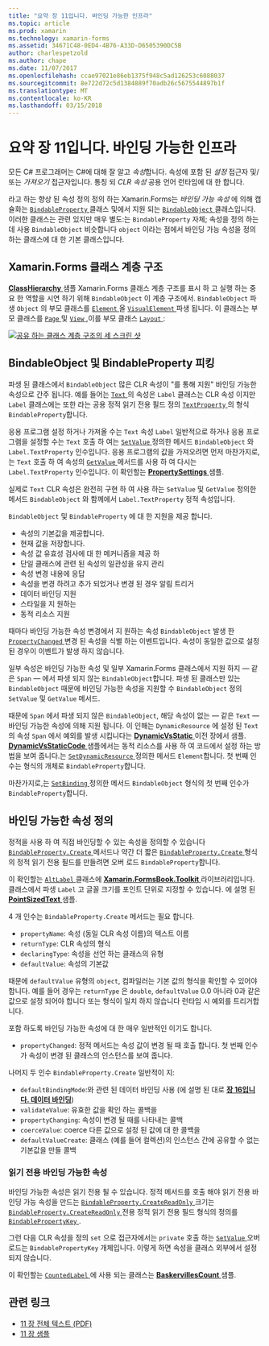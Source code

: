 ```yaml
---
title: "요약 장 11입니다. 바인딩 가능한 인프라"
ms.topic: article
ms.prod: xamarin
ms.technology: xamarin-forms
ms.assetid: 34671C48-0ED4-4B76-A33D-D6505390DC5B
author: charlespetzold
ms.author: chape
ms.date: 11/07/2017
ms.openlocfilehash: ccae97021e86eb1375f948c5ad126253c6088037
ms.sourcegitcommit: 8e722d72c5d1384889f70adb26c5675544897b1f
ms.translationtype: MT
ms.contentlocale: ko-KR
ms.lasthandoff: 03/15/2018
---
```

# <a name="summary-of-chapter-11-the-bindable-infrastructure"></a>요약 장 11입니다. 바인딩 가능한 인프라

모든 C# 프로그래머는 C#에 대해 잘 알고 *속성*합니다. 속성에 포함 된 *설정* 접근자 및/또는 *가져오기* 접근자입니다. 통칭 되 *CLR 속성* 공용 언어 런타임에 대 한 합니다.

라고 하는 향상 된 속성 정의 정의 하는 Xamarin.Forms는 *바인딩 가능 속성* 에 의해 캡슐화는 [ `BindableProperty` ](https://developer.xamarin.com/api/type/Xamarin.Forms.BindableProperty/) 클래스 및에서 지원 되는 [ `BindableObject` ](https://developer.xamarin.com/api/type/Xamarin.Forms.BindableObject/)클래스입니다. 이러한 클래스는 관련 있지만 매우 별도:는 `BindableProperty` 자체; 속성을 정의 하는 데 사용 `BindableObject` 비슷합니다 `object` 이라는 점에서 바인딩 가능 속성을 정의 하는 클래스에 대 한 기본 클래스입니다.

## <a name="the-xamarinforms-class-hierarchy"></a>Xamarin.Forms 클래스 계층 구조

[ **ClassHierarchy** ](https://github.com/xamarin/xamarin-forms-book-samples/tree/master/Chapter11/ClassHierarchy) 샘플 Xamarin.Forms 클래스 계층 구조를 표시 하 고 실행 하는 중요 한 역할을 시연 하기 위해 `BindableObject` 이 계층 구조에서. `BindableObject` 파생 `Object` 의 부모 클래스를 [ `Element` ](https://developer.xamarin.com/api/type/Xamarin.Forms.Element/) 올 [ `VisualElement` ](https://developer.xamarin.com/api/type/Xamarin.Forms.VisualElement/) 파생 됩니다. 이 클래스는 부모 클래스를 [ `Page` ](https://developer.xamarin.com/api/type/Xamarin.Forms.Page/) 및 [ `View` ](https://developer.xamarin.com/api/type/Xamarin.Forms.View/),이를 부모 클래스 [ `Layout` ](https://developer.xamarin.com/api/type/Xamarin.Forms.Layout/):

[![공유 하는 클래스 계층 구조의 세 스크린 샷](images/ch11fg01-small.png "클래스 계층 구조 공유")](images/ch11fg01-large.png#lightbox "클래스 계층 구조 공유")

## <a name="a-peek-into-bindableobject-and-bindableproperty"></a>BindableObject 및 BindableProperty 피킹

파생 된 클래스에서 `BindableObject` 많은 CLR 속성이 "를 통해 지원" 바인딩 가능한 속성으로 간주 됩니다. 예를 들어는 [ `Text` ](https://developer.xamarin.com/api/property/Xamarin.Forms.Label.Text/) 의 속성은 `Label` 클래스는 CLR 속성 이지만 `Label` 클래스에는 또한 라는 공용 정적 읽기 전용 필드 정의 [ `TextProperty` ](https://developer.xamarin.com/api/property/Xamarin.Forms.Label.TextProperty/) 의 형식 `BindableProperty`합니다.

응용 프로그램 설정 하거나 가져올 수는 `Text` 속성 `Label` 일반적으로 하거나 응용 프로그램을 설정할 수는 `Text` 호출 하 여는 [ `SetValue` ](https://developer.xamarin.com/api/member/Xamarin.Forms.BindableObject.SetValue/p/Xamarin.Forms.BindableProperty/System.Object/) 정의한 메서드 `BindableObject` 와 `Label.TextProperty` 인수입니다. 응용 프로그램의 값을 가져오려면 먼저 마찬가지로,는 `Text` 호출 하 여 속성의 [ `GetValue` ](https://developer.xamarin.com/api/member/Xamarin.Forms.BindableObject.GetValue/p/Xamarin.Forms.BindableProperty/) 메서드를 사용 하 여 다시는 `Label.TextProperty` 인수입니다. 이 확인할는 [ **PropertySettings** ](https://github.com/xamarin/xamarin-forms-book-samples/tree/master/Chapter11/PropertySettings) 샘플.

실제로 `Text` CLR 속성은 완전히 구현 하 여 사용 하는 `SetValue` 및 `GetValue` 정의한 메서드 `BindableObject` 와 함께에서 `Label.TextProperty` 정적 속성입니다.

`BindableObject` 및 `BindableProperty` 에 대 한 지원을 제공 합니다.

- 속성의 기본값을 제공합니다.
- 현재 값을 저장합니다.
- 속성 값 유효성 검사에 대 한 메커니즘을 제공 하
- 단일 클래스에 관련 된 속성의 일관성을 유지 관리
- 속성 변경 내용에 응답
- 속성을 변경 하려고 추가 되었거나 변경 된 경우 알림 트리거
- 데이터 바인딩 지원
- 스타일을 지 원하는
- 동적 리소스 지원

때마다 바인딩 가능한 속성 변경에서 지 원하는 속성 `BindableObject` 발생 한 [ `PropertyChanged` ](https://developer.xamarin.com/api/event/Xamarin.Forms.BindableObject.PropertyChanged/) 변경 된 속성을 식별 하는 이벤트입니다. 속성이 동일한 값으로 설정 된 경우이 이벤트가 발생 하지 않습니다.

일부 속성은 바인딩 가능한 속성 및 일부 Xamarin.Forms 클래스에서 지원 하지 &mdash; 같은 `Span` &mdash; 에서 파생 되지 않는 `BindableObject`합니다. 파생 된 클래스만 있는 `BindableObject` 때문에 바인딩 가능한 속성을 지원할 수 `BindableObject` 정의 `SetValue` 및 `GetValue` 메서드.

때문에 `Span` 에서 파생 되지 않은 `BindableObject`, 해당 속성이 없는 &mdash; 같은 `Text` &mdash; 바인딩 가능한 속성에 의해 지원 됩니다. 이 인해는 `DynamicResource` 에 설정 된 `Text` 의 속성 `Span` 에서 예외를 발생 시킵니다는 [ **DynamicVsStatic** ](https://github.com/xamarin/xamarin-forms-book-samples/tree/master/Chapter10/DynamicVsStatic) 이전 장에서 샘플. [ **DynamicVsStaticCode** ](https://github.com/xamarin/xamarin-forms-book-samples/tree/master/Chapter11/DynamicVsStaticCode) 샘플에서는 동적 리소스를 사용 하 여 코드에서 설정 하는 방법을 보여 줍니다.는 [ `SetDynamicResource` ](https://developer.xamarin.com/api/member/Xamarin.Forms.Element.SetDynamicResource/p/Xamarin.Forms.BindableProperty/System.String/) 정의한 메서드 `Element`합니다. 첫 번째 인수는 형식의 개체로 `BindableProperty`합니다.

마찬가지로,는 [ `SetBinding` ](https://developer.xamarin.com/api/member/Xamarin.Forms.BindableObject.SetBinding/p/Xamarin.Forms.BindableProperty/Xamarin.Forms.BindingBase/) 정의한 메서드 `BindableObject` 형식의 첫 번째 인수가 `BindableProperty`합니다.

## <a name="defining-bindable-properties"></a>바인딩 가능한 속성 정의

정적을 사용 하 여 직접 바인딩할 수 있는 속성을 정의할 수 있습니다 [ `BindableProperty.Create` ](https://developer.xamarin.com/api/member/Xamarin.Forms.BindableProperty.Create/p/System.String/System.Type/System.Type/System.Object/Xamarin.Forms.BindingMode/Xamarin.Forms.BindableProperty+ValidateValueDelegate/Xamarin.Forms.BindableProperty+BindingPropertyChangedDelegate/Xamarin.Forms.BindableProperty+BindingPropertyChangingDelegate/Xamarin.Forms.BindableProperty+CoerceValueDelegate/Xamarin.Forms.BindableProperty+CreateDefaultValueDelegate/) 메서드나 약간 더 짧은 [ `BindableProperty.Create` ](https://developer.xamarin.com/api/member/Xamarin.Forms.BindableProperty.Create/p/System.String/System.Type/System.Type/System.Object/Xamarin.Forms.BindingMode/Xamarin.Forms.BindableProperty+ValidateValueDelegate/Xamarin.Forms.BindableProperty+BindingPropertyChangedDelegate/Xamarin.Forms.BindableProperty+BindingPropertyChangingDelegate/Xamarin.Forms.BindableProperty+CoerceValueDelegate/) 형식의 정적 읽기 전용 필드를 만들려면 오버 로드 `BindableProperty`합니다.

이 확인할는 [ `AltLabel` ](https://github.com/xamarin/xamarin-forms-book-samples/blob/master/Libraries/Xamarin.FormsBook.Toolkit/Xamarin.FormsBook.Toolkit/AltLabel.cs) 클래스에 [ **Xamarin.FormsBook.Toolkit** ](https://github.com/xamarin/xamarin-forms-book-samples/tree/master/Libraries/Xamarin.FormsBook.Toolkit) 라이브러리입니다. 클래스에서 파생 `Label` 고 글꼴 크기를 포인트 단위로 지정할 수 있습니다. 에 설명 된 [ **PointSizedText** ](https://github.com/xamarin/xamarin-forms-book-samples/tree/master/Chapter11/PointSizedText) 샘플.

4 개 인수는 `BindableProperty.Create` 메서드는 필요 합니다.

- `propertyName`: 속성 (동일 CLR 속성 이름)의 텍스트 이름
- `returnType`: CLR 속성의 형식
- `declaringType`: 속성을 선언 하는 클래스의 유형
- `defaultValue`: 속성의 기본값

때문에 `defaultValue` 유형의 `object`, 컴파일러는 기본 값의 형식을 확인할 수 있어야 합니다. 예를 들어 경우는 `returnType` 은 `double`, `defaultValue` 0.0 아니라 0과 같은 값으로 설정 되어야 합니다 또는 형식이 일치 하지 않습니다 런타임 시 예외를 트리거합니다.

포함 하도록 바인딩 가능한 속성에 대 한 매우 일반적인 이기도 합니다.

- `propertyChanged`: 정적 메서드는 속성 값이 변경 될 때 호출 합니다. 첫 번째 인수가 속성이 변경 된 클래스의 인스턴스를 보여 줍니다.

나머지 두 인수 `BindableProperty.Create` 일반적이 지:

- `defaultBindingMode`:와 관련 된 데이터 바인딩 사용 (에 설명 된 대로 [ **장 16입니다. 데이터 바인딩**](chapter16.md))
- `validateValue`: 유효한 값을 확인 하는 콜백을
- `propertyChanging`: 속성이 변경 될 때를 나타내는 콜백
- `coerceValue`: coerce 다른 값으로 설정 된 값에 대 한 콜백을
- `defaultValueCreate`: 클래스 (예를 들어 컬렉션)의 인스턴스 간에 공유할 수 없는 기본값을 만들 콜백

### <a name="the-read-only-bindable-property"></a>읽기 전용 바인딩 가능한 속성

바인딩 가능한 속성은 읽기 전용 될 수 있습니다. 정적 메서드를 호출 해야 읽기 전용 바인딩 가능 속성을 만드는 [ `BindableProperty.CreateReadOnly` ](https://developer.xamarin.com/api/member/Xamarin.Forms.BindableProperty.CreateReadOnly/p/System.String/System.Type/System.Type/System.Object/Xamarin.Forms.BindingMode/Xamarin.Forms.BindableProperty+ValidateValueDelegate/Xamarin.Forms.BindableProperty+BindingPropertyChangedDelegate/Xamarin.Forms.BindableProperty+BindingPropertyChangingDelegate/Xamarin.Forms.BindableProperty+CoerceValueDelegate/Xamarin.Forms.BindableProperty+CreateDefaultValueDelegate/) 크기는 [ `BindableProperty.CreateReadOnly` ](https://developer.xamarin.com/api/member/Xamarin.Forms.BindableProperty.CreateReadOnly/p/System.String/System.Type/System.Type/System.Object/Xamarin.Forms.BindingMode/Xamarin.Forms.BindableProperty+ValidateValueDelegate/Xamarin.Forms.BindableProperty+BindingPropertyChangedDelegate/Xamarin.Forms.BindableProperty+BindingPropertyChangingDelegate/Xamarin.Forms.BindableProperty+CoerceValueDelegate/) 전용 정적 읽기 전용 필드 형식의 정의를 [ `BindablePropertyKey` ](https://developer.xamarin.com/api/type/Xamarin.Forms.BindablePropertyKey/).

그런 다음 CLR 속성을 정의 `set` 으로 접근자에서는 `private` 호출 하는 [ `SetValue` ](https://developer.xamarin.com/api/member/Xamarin.Forms.BindableObject.SetValue/p/Xamarin.Forms.BindablePropertyKey/System.Object/) 오버 로드는 `BindablePropertyKey` 개체입니다. 이렇게 하면 속성을 클래스 외부에서 설정 되지 않습니다.

이 확인할는 [ `CountedLabel` ](https://github.com/xamarin/xamarin-forms-book-samples/blob/master/Libraries/Xamarin.FormsBook.Toolkit/Xamarin.FormsBook.Toolkit/CountedLabel.cs) 에 사용 되는 클래스는 [ **BaskervillesCount** ](https://github.com/xamarin/xamarin-forms-book-samples/tree/master/Chapter11/BaskervillesCount) 샘플.



## <a name="related-links"></a>관련 링크

- [11 장 전체 텍스트 (PDF)](https://download.xamarin.com/developer/xamarin-forms-book/XamarinFormsBook-Ch11-Apr2016.pdf)
- [11 장 샘플](https://github.com/xamarin/xamarin-forms-book-samples/tree/master/Chapter11)
